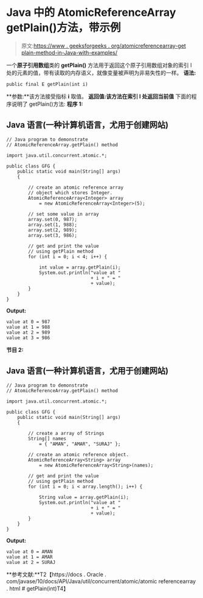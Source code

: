 # Java 中的 AtomicReferenceArray getPlain()方法，带示例

> 原文:[https://www . geeksforgeeks . org/atomicreferencearray-get plain-method-in-Java-with-examples/](https://www.geeksforgeeks.org/atomicreferencearray-getplain-method-in-java-with-examples/)

一个**原子引用数组**类的 **getPlain()** 方法用于返回这个原子引用数组对象的索引 I 处的元素的值，带有读取的内存语义，就像变量被声明为非易失性的一样。
**语法:**

```
public final E getPlain(int i)
```

**参数:**该方法接受指标 **i** 取值。
**返回值:**该方法在索引 I 处返回**当前值**
下面的程序说明了 getPlain()方法:
**程序 1:**

## Java 语言(一种计算机语言，尤用于创建网站)

```
// Java program to demonstrate
// AtomicReferenceArray.getPlain() method

import java.util.concurrent.atomic.*;

public class GFG {
    public static void main(String[] args)
    {

        // create an atomic reference array
        // object which stores Integer.
        AtomicReferenceArray<Integer> array
            = new AtomicReferenceArray<Integer>(5);

        // set some value in array
        array.set(0, 987);
        array.set(1, 988);
        array.set(2, 989);
        array.set(3, 986);

        // get and print the value
        // using getPlain method
        for (int i = 0; i < 4; i++) {

            int value = array.getPlain(i);
            System.out.println("value at "
                               + i + " = "
                               + value);
        }
    }
}
```

**Output:**

```
value at 0 = 987
value at 1 = 988
value at 2 = 989
value at 3 = 986
```

**节目 2:**

## Java 语言(一种计算机语言，尤用于创建网站)

```
// Java program to demonstrate
// AtomicReferenceArray.getPlain() method

import java.util.concurrent.atomic.*;

public class GFG {
    public static void main(String[] args)
    {

        // create a array of Strings
        String[] names
            = { "AMAN", "AMAR", "SURAJ" };

        // create an atomic reference object.
        AtomicReferenceArray<String> array
            = new AtomicReferenceArray<String>(names);

        // get and print the value
        // using getPlain method
        for (int i = 0; i < array.length(); i++) {

            String value = array.getPlain(i);
            System.out.println("value at "
                               + i + " = "
                               + value);
        }
    }
}
```

**Output:**

```
value at 0 = AMAN
value at 1 = AMAR
value at 2 = SURAJ
```

**参考文献:**T2【https://docs . Oracle . com/javase/10/docs/API/Java/util/concurrent/atomic/atomic referencearray . html # getPlain(int)T4】